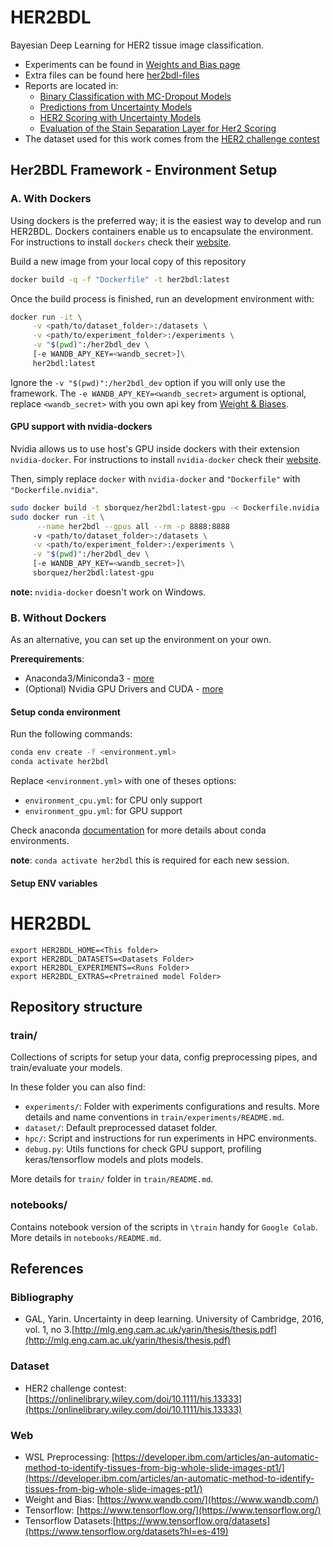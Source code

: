 # HER2BDL

Bayesian Deep Learning for HER2 tissue image classification.

* Experiments can be found in [Weights and Bias page](https://wandb.ai/sborquez/her2bdl)
* Extra files can be found here [her2bdl-files](https://github.com/sborquez/her2bdl-files)
* Reports are located in:
     * [Binary Classification with MC-Dropout Models](https://wandb.ai/sborquez/her2bdl/reports/Binary-Classification-with-MC-Dropout-Models--VmlldzozMTg0OTE)
     * [Predictions from Uncertainty Models](https://api.wandb.ai/links/sborquez/7z6zk2rf)
     * [HER2 Scoring with Uncertainty Models](https://api.wandb.ai/links/sborquez/xfcpr977)
     * [Evaluation of the Stain Separation Layer for Her2 Scoring](https://wandb.ai/sborquez/her2bdl/reports/Evaluation-of-the-Stain-Separation-Layer-for-Her2-Scoring--Vmlldzo2Njg2OTE)
* The dataset used for this work comes from the [HER2 challenge contest](https://onlinelibrary.wiley.com/doi/10.1111/his.13333)

## Her2BDL Framework - Environment Setup

### A. With Dockers

Using dockers is the preferred way; it is the easiest way to develop and run HER2BDL. Dockers containers enable us to encapsulate the environment. For instructions to install `dockers` check their [website](https://docs.docker.com/get-docker/).

Build a new image from your local copy of this repository

```bash
docker build -q -f "Dockerfile" -t her2bdl:latest  
```

Once the build process is finished, run an development environment with:

```bash
docker run -it \
     -v <path/to/dataset_folder>:/datasets \
     -v <path/to/experiment_folder>:/experiments \
     -v "$(pwd)":/her2bdl_dev \
     [-e WANDB_APY_KEY=<wandb_secret>]\
     her2bdl:latest
```

Ignore the `-v "$(pwd)":/her2bdl_dev` option if you will only use the framework. The `-e WANDB_APY_KEY=<wandb_secret>` argument is optional, replace `<wandb_secret>` with you own api key from [Weight & Biases](https://docs.wandb.ai/library/public-api-guide#authentication).

#### GPU support with nvidia-dockers 

Nvidia allows us to use host's GPU inside dockers with their extension `nvidia-docker`.
For instructions to install `nvidia-docker` check their [website](https://developer.nvidia.com/blog/nvidia-docker-gpu-server-application-deployment-made-easy).

Then, simply replace `docker` with `nvidia-docker` and `"Dockerfile"` with `"Dockerfile.nvidia"`.

```bash
sudo docker build -t sborquez/her2bdl:latest-gpu -< Dockerfile.nvidia
sudo docker run -it \
      --name her2bdl --gpus all --rm -p 8888:8888
     -v <path/to/dataset_folder>:/datasets \
     -v <path/to/experiment_folder>:/experiments \
     -v "$(pwd)":/her2bdl_dev \
     [-e WANDB_APY_KEY=<wandb_secret>]\
     sborquez/her2bdl:latest-gpu
```

**note:** `nvidia-docker` doesn't work on Windows.

### B. Without Dockers

As an alternative, you can set up the environment on your own.

**Prerequirements**:

* Anaconda3/Miniconda3 - [more](https://www.anaconda.com/products/individual#Downloads)
* (Optional) Nvidia GPU Drivers and CUDA - [more](https://www.tensorflow.org/install/gpu#software_requirements)
#### Setup conda environment

Run the following commands:

```bash
conda env create -f <environment.yml>
conda activate her2bdl
```

Replace `<environment.yml>` with one of theses options:

* `environment_cpu.yml`: for CPU only support
* `environment_gpu.yml`: for GPU support

Check anaconda [documentation](https://docs.conda.io/projects/conda/en/latest/user-guide/tasks/manage-environments.html#creating-an-environment-from-an-environment-yml-file) 
for more details about conda environments.

**note**: `conda activate her2bdl` this is required for each new session.


#### Setup ENV variables
# HER2BDL

```
export HER2BDL_HOME=<This folder>
export HER2BDL_DATASETS=<Datasets Folder>
export HER2BDL_EXPERIMENTS=<Runs Folder>
export HER2BDL_EXTRAS=<Pretrained model Folder>
```

## Repository structure

### train/

Collections of scripts for setup your data, config preprocessing pipes, and train/evaluate your models.

In these folder you can also find:
* `experiments/`: Folder with experiments configurations and results. More details and name conventions in `train/experiments/README.md`.
* `dataset/`: Default preprocessed dataset folder.
* `hpc/`: Script and instructions for run experiments in HPC environments.
* `debug.py`: Utils functions for check GPU support, profiling keras/tensorflow models and plots models.

More details for `train/` folder in  `train/README.md`.

### notebooks/

Contains notebook version of the scripts in `\train` handy for `Google Colab`. More details in `notebooks/README.md`.


## References

### Bibliography

- GAL, Yarin. Uncertainty in deep learning. University of Cambridge, 2016, vol. 1, no 3.[http://mlg.eng.cam.ac.uk/yarin/thesis/thesis.pdf](http://mlg.eng.cam.ac.uk/yarin/thesis/thesis.pdf)

### Dataset

- HER2 challenge contest: [https://onlinelibrary.wiley.com/doi/10.1111/his.13333](https://onlinelibrary.wiley.com/doi/10.1111/his.13333)

### Web

- WSL Preprocessing: [https://developer.ibm.com/articles/an-automatic-method-to-identify-tissues-from-big-whole-slide-images-pt1/](https://developer.ibm.com/articles/an-automatic-method-to-identify-tissues-from-big-whole-slide-images-pt1/)
- Weight and Bias: [https://www.wandb.com/](https://www.wandb.com/)
- Tensorflow: [https://www.tensorflow.org/](https://www.tensorflow.org/)
- Tensorflow Datasets:[https://www.tensorflow.org/datasets](https://www.tensorflow.org/datasets?hl=es-419)

